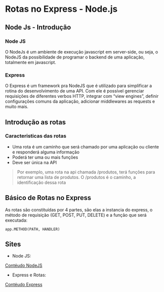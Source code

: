 # Rotas no Express - Node.js

## Node Js - Introdução

### Node JS

O NodeJs é um ambiente de execução javascript em server-side, ou seja, o NodeJS da possibilidade de programar o backend de uma aplicação, totalmente em javascript.

### Express

O Express é um framework pra NodeJS que é utilizado para simplificar a rotina do desenvolvimento de uma API. Com ele é possível gerenciar requisições de diferentes verbos HTTP, integrar com “view engines”, definir configurações comuns da aplicação, adicionar middlewares as requests e muito mais.

## Introdução as rotas

### Caracteristicas das rotas

- Uma rota é um caminho que será chamado por uma aplicação ou cliente e responderá alguma informação
- Poderá ter uma ou mais funções
- Deve ser única na API

> Por exemplo, uma rota na api chamada /produtos, terá funções para retornar uma lista de produtos. O /produtos é o caminho, a identificação dessa rota

## Básico de Rotas no Express

As rotas são constituídas por 4 partes, são elas a instancia do express, o método de requisição (GET, POST, PUT, DELETE) e a função que será executada:

`app.METHOD(PATH, HANDLER)`

## Sites

- Node JS:

[Contéudo NodeJS](https://programandosolucoes.dev.br/2020/09/18/como-criar-api-nodejs-express/)

- Express e Rotas:

[Contéudo Express](https://programandosolucoes.dev.br/2021/01/26/rotas-express-nodejs/)
